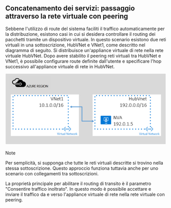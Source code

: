 ## Concatenamento dei servizi: passaggio attraverso la rete virtuale con peering
Sebbene l'utilizzo di route del sistema faciliti il traffico automaticamente per la distribuzione, esistono casi in cui si desidera controllare il routing dei pacchetti tramite un dispositivo virtuale. In questo scenario esistono due reti virtuali in una sottoscrizione, HubVNet e VNet1, come descritto nel diagramma di seguito. Si distribuisce un'appliance virtuale di rete nella rete virtuale HubVNet. Dopo avere stabilito il peering reti virtuali tra HubVNet e VNet1, è possibile configurare route definite dall'utente e specificare l'hop successivo all'appliance virtuale di rete in HubVNet.

![Passaggio attraverso un'appliance virtuale di rete](./media/virtual-networks-create-vnetpeering-scenario-transit-include/figure01.PNG)

> [!NOTE]
> Per semplicità, si supponga che tutte le reti virtuali descritte si trovino nella stessa sottoscrizione. Questo approccio funziona tuttavia anche per uno scenario con collegamenti tra sottoscrizioni.
> 
> 

La proprietà principale per abilitare il routing di transito è il parametro "Consentire traffico inoltrato". In questo modo è possibile accettare e inviare il traffico da e verso l'appliance virtuale di rete nella rete virtuale con peering.

<!---HONumber=AcomDC_0928_2016-->